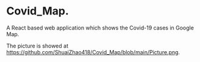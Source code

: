 # Covid_Map.   

A React based web application which shows the Covid-19 cases in Google Map.    

The picture is showed at https://github.com/ShuaiZhao418/Covid_Map/blob/main/Picture.png. 
